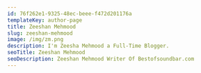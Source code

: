 ```yaml
---
id: 76f262e1-9325-48ec-beee-f472d201176a
templateKey: author-page
title: Zeeshan Mehmood
slug: zeeshan-mehmood
image: /img/zm.png
description: I'm Zeesha Mehmood a Full-Time Blogger.
seoTitle: Zeeshan Mehmood
seoDescription: Zeeshan Mehmood Writer Of Bestofsoundbar.com
---
```

